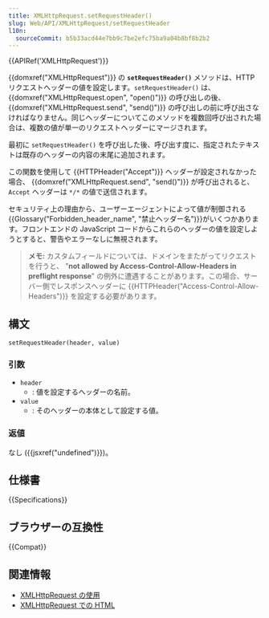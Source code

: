 ```yaml
---
title: XMLHttpRequest.setRequestHeader()
slug: Web/API/XMLHttpRequest/setRequestHeader
l10n:
  sourceCommit: b5b33acd44e7bb9c7be2efc75ba9a04b8bf8b2b2
---
```


{{APIRef('XMLHttpRequest')}}

{{domxref("XMLHttpRequest")}} の **`setRequestHeader()`** メソッドは、HTTP リクエストヘッダーの値を設定します。`setRequestHeader()` は、 {{domxref("XMLHttpRequest.open", "open()")}} の呼び出しの後、 {{domxref("XMLHttpRequest.send", "send()")}} の呼び出しの前に呼び出さなければなりません。同じヘッダーについてこのメソッドを複数回呼び出された場合は、複数の値が単一のリクエストヘッダーにマージされます。

最初に `setRequestHeader()` を呼び出した後、呼び出す度に、指定されたテキストは既存のヘッダーの内容の末尾に追加されます。

この関数を使用して {{HTTPHeader("Accept")}} ヘッダーが設定されなかった場合、 {{domxref("XMLHttpRequest.send", "send()")}} が呼び出されると、 `Accept` ヘッダーは `*/*` の値で送信されます。

セキュリティ上の理由から、ユーザーエージェントによって値が制御される{{Glossary("Forbidden_header_name", "禁止ヘッダー名")}}がいくつかあります。フロントエンドの JavaScript コードからこれらのヘッダーの値を設定しようとすると、警告やエラーなしに無視されます。

> **メモ:** カスタムフィールドについては、ドメインをまたがってリクエストを行うと、 "**not
> allowed by Access-Control-Allow-Headers in preflight response**" の例外に遭遇することがあります。この場合、サーバー側でレスポンスヘッダーに {{HTTPHeader("Access-Control-Allow-Headers")}} を設定する必要があります。

## 構文

```js-nolint
setRequestHeader(header, value)
```

### 引数

- `header`
  - : 値を設定するヘッダーの名前。
- `value`
  - : そのヘッダーの本体として設定する値。

### 返値

なし ({{jsxref("undefined")}})。

## 仕様書

{{Specifications}}

## ブラウザーの互換性

{{Compat}}

## 関連情報

- [XMLHttpRequest の使用](/ja/docs/Web/API/XMLHttpRequest/Using_XMLHttpRequest)
- [XMLHttpRequest での HTML](/ja/docs/Web/API/XMLHttpRequest/HTML_in_XMLHttpRequest)
